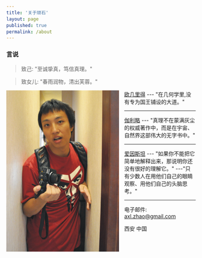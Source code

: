 ```yaml
---
title: '关于顽石'
layout: page
published: true
permalink: /about
---
```


### 言说 

>致己: "至诚挚真，笃信真理。"

>致女儿: "春雨润物，清出芙蓉。"

<img src="/images/axl.png" style="width: 300px; float:left;margin:0 1em 1em 0;" alt="顽石" />

[欧几里得](http://baike.baidu.com/view/5841.htm) 
--- "在几何学里,没有专为国王铺设的大道。"

- - -

[伽利略](http://baike.baidu.com/view/332471.htm) 
--- "真理不在蒙满灰尘的权威著作中，而是在宇宙、自然界这部伟大的无字书中。"

- - -

[爱因斯坦](http://baike.baidu.com/view/2526.htm) 
--- "如果你不能把它简单地解释出来，那说明你还没有很好的理解它。"
---"只有少数人在用他们自己的眼睛观察、用他们自己的头脑思考。"

- - -

电子邮件: axl.zhao@gmail.com

西安 中国
